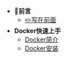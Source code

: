 * :scroll:**前言**
  - [:pencil2:写在前面](README)
* **Docker快速上手**
  - [Docker简介](introduction)
  - [Docker安装](dockerInstall)